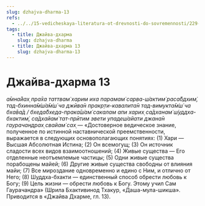 ```yaml
---
slug: dzhajva-dharma-13
refs:
  - ../../15-vedicheskaya-literatura-ot-drevnosti-do-sovremennosti/229-1985-06-09-a1-dasha-mula-tattva-simvol-very-vajshnavov.md
tags:
  - title: Джайва-дхарма
    slug: dzhajva-dharma
  - title: Джайва-дхарма 13
    slug: dzhajva-dharma-13
---
```


# Джайва-дхарма 13

*а̄мна̄йах̣ пра̄ха таттвам̇ харим иха парамам̇ сарва-ш́актим̇ раса̄бдхим̇, тад-бхинна̄м̇ш́а̄м̇ш́ ча джӣва̄н пракр̣ти-кавалита̄н тад-вимукта̄м̇ш́ ча бха̄ва̄д / бхеда̄бхеда-прака̄ш́ам̇ сакалам апи харих̣ са̄дханам̇ ш́уддха-бхактим̇, са̄дхайам̇ тат-прӣтим эвети упадеш́айати джана̄н гаурачандрах̣ свайам̇ сах̣* — «Достоверное ведическое знание, полученное по истинной наставнической преемственности, выражается в следующих основополагающих понятиях: (1) Хари — Высшая Абсолютная Истина; (2) Он всемогущ; (3) Он источник сладости всех видов взаимоотношений; (4) Живые существа — Его отделенные неотъемлемые частицы; (5) Одни живые существа порабощены майей; (6) Другие живые существа свободны от влияния майи; (7) Все мироздание одновременно и едино с Ним, и отлично от Него; (8) Шуддха-бхакти — единственный способ обрести любовь к Богу; (9) Цель жизни — обрести любовь к Богу. Этому учил Сам Гаурачандра» (Шрила Бхактивинод Тхакур, «Даша-мула-шикша». Приводится в «Джайва Дхарме, гл. 13).
